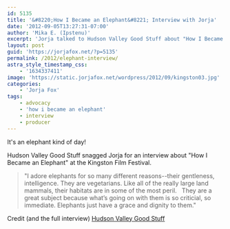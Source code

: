 ```yaml
---
id: 5135
title: '&#8220;How I Became an Elephant&#8221; Interview with Jorja'
date: '2012-09-05T13:27:31-07:00'
author: 'Mika E. (Ipstenu)'
excerpt: 'Jorja talked to Hudson Valley Good Stuff about "How I Became an Elephant" as well as the Hudson Valley.'
layout: post
guid: 'https://jorjafox.net/?p=5135'
permalink: /2012/elephant-interview/
astra_style_timestamp_css:
    - '1634337411'
image: 'https://static.jorjafox.net/wordpress/2012/09/kingston03.jpg'
categories:
    - 'Jorja Fox'
tags:
    - advocacy
    - 'how i became an elephant'
    - interview
    - producer
---
```


It's an elephant kind of day!

Hudson Valley Good Stuff snagged Jorja for an interview about "How I Became an Elephant" at the Kingston Film Festival.
<blockquote>"I adore elephants for so many different reasons--their gentleness, intelligence. They are vegetarians. Like all of the really large land mammals, their habitats are in some of the most peril.   They are a great subject because what’s going on with them is so criticial, so immediate. Elephants just have a grace and dignity to them."</blockquote>
Credit (and the full interview) <a href="http://www.hudsonvalleygoodstuff.com/2012/09/jorja-fox-from-csi-las-vegas-in-kingston-to-promote-how-i-became-an-elephant.html">Hudson Valley Good Stuff</a>